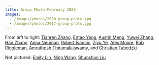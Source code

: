 ```yaml
---
title: Group Photo February 2020
images:
  - /images/photos/2020-group-photo.jpg
  - /images/photos/2017-group-photo.jpg
---
```


From left to right: [Tianren Zhang](/members/tianren-zhang/),  [Entao Yang](/members/entao-yang/),  [Austin Meng](/members/austin-meng/), [Yuwei Zhang](/members/yuwei-zhang/), [Han Zhang](/members/han-zhang/),  [Anna Neuman](/members/anna-neuman/), [Robert Ivancic](/members/robert-ivancic/), [Ziyu Ye](/members/ziyu-ye/), [Alex Moore](/members/alex-moore/), [Rob Riggleman](/members/robert-riggleman/), [Amruthesh Thirumalaiswamy](/members/amruthesh-thirumalaiswamy/), and [Christian Tabedzki](/members/chris-tabedzki/)

Not pictured:  [Emily Lin](/members/emily-lin/),  [Ning Wang](/members/ning-wang/),  [Shunshun Liu](/members/shunshun-liu/) 
